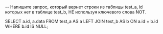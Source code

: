 -- Напишите запрос, который вернет строки из таблицы test_a, id которых нет в таблице test_b, НЕ используя ключевого слова NOT.

SELECT a.id, a.data
FROM test_a AS a
LEFT JOIN test_b AS b ON a.id = b.id
WHERE b.id IS NULL;

